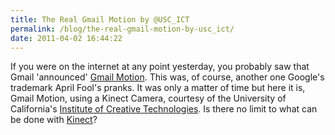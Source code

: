 ```yaml
---
title: The Real Gmail Motion by @USC_ICT
permalink: /blog/the-real-gmail-motion-by-usc_ict/
date: 2011-04-02 16:44:22
---
```


If you were on the internet at any point yesterday, you probably saw that Gmail 'announced' [Gmail Motion](http://mail.google.com/mail/help/motion.html). This was, of course, another one Google's trademark April Fool's pranks. It was only a matter of time but here it is, Gmail Motion, using a Kinect Camera, courtesy of the University of California's [Institute of Creative Technologies](http://ict.usc.edu/).  Is there no limit to what can be done with [Kinect](http://kinecthacks.net/)?